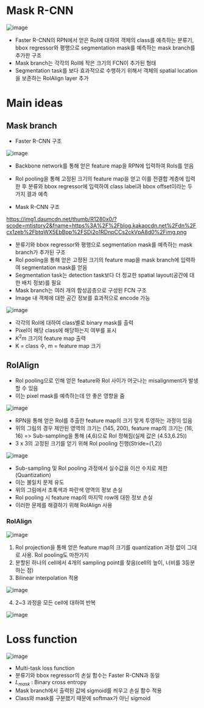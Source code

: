 # Mask R-CNN

![image](https://user-images.githubusercontent.com/80622859/217188053-da182ff7-3cb4-4b4a-a31f-63b8156fa37b.png)

- Faster R-CNN의 RPN에서 얻은 RoI에 대하여 객체의 class를 예측하는 분류기, bbox regressor와 평행으로 segmentation mask를 예측하는 mask branch를 추가한 구조
- Mask branch는 각각의 RoI에 작은 크기의 FCN이 추가된 형태
- Segmentation task를 보다 효과적으로 수행하기 위해서 객체의 spatial location을 보존하는 RoIAlign layer 추가

# Main ideas

## Mask branch

- Faster R-CNN 구조

![image](https://user-images.githubusercontent.com/80622859/217403761-58db4533-8cba-4e30-95aa-dc79924e9e32.png)

- Backbone network를 통해 얻은 feature map을 RPN에 입력하여 RoIs를 얻음
- RoI pooling을 통해 고정된 크기의 feature map을 얻고 이를 전결합 계층에 입력한 후 분류와 bbox regressor에 입력하여 class label과 bbox offset이라는 두 가지 결과 예측

- Mask R-CNN 구조

https://img1.daumcdn.net/thumb/R1280x0/?scode=mtistory2&fname=https%3A%2F%2Fblog.kakaocdn.net%2Fdn%2Fcx1zeb%2FbtqWX5EbBpp%2FSDi2o1RDnpCCs2ckVpA8d0%2Fimg.png

- 분류기와 bbox regressor와 평행으로 segmentation mask를 예측하는 mask branch가 추가된 구조
- RoI pooling을 통해 얻은 고정된 크기의 feature map을 mask branch에 입력하여 segmentation mask를 얻음
- Segmentation task는 detection task보다 더 정교한 spatial layout(공간에 대한 배치 정보)를 필요
- Mask branch는 여러 개의 합성곱층으로 구성된 FCN 구조
- Image 내 객체에 대한 공간 정보를 효과적으로 encode 가능

![image](https://user-images.githubusercontent.com/80622859/217405803-02b32abc-170a-43d9-94e5-68f97cbb1253.png)

- 각각의 RoI에 대하여 class별로 binary mask를 출력
- Pixel이 해당 class에 해당하는지 여부를 표시
- $K^2 m$ 크기의 feature map 출력
- K = class 수, m = feature map 크기

## RoIAlign

- RoI pooling으로 인해 얻은 feature와 RoI 사이가 어긋나는 misalignment가 발생할 수 있음
- 이는 pixel mask를 예측하는데 안 좋은 영향을 줌

![image](https://user-images.githubusercontent.com/80622859/217406579-a7eaf22e-ce11-4682-94ae-789a260e3f2c.png)

- RPN을 통해 얻은 RoI를 추출한 feature map의 크기 맞게 투영하는 과정이 있음
- 위의 그림의 경우 제안된 영역의 크기는 (145, 200), feature map의 크기는 (16, 16) => Sub-sampling을 통해 (4,6)으로 RoI 정해짐(실제 값은 (4.53,6.25))
- 3 x 3의 고정된 크기를 얻기 위해 RoI pooling 진행(Stride=(1,2))

![image](https://user-images.githubusercontent.com/80622859/217407133-d0e664e4-5163-426f-8298-59e9ca27d410.png)

- Sub-sampling 및 RoI pooling 과정에서 실수값을 이산 수치로 제한(Quantization)
- 이는 불일치 문제 유도
- 위의 그림에서 초록색과 파란색 영역의 정보 손실
- RoI pooling 시 feature map의 마지막 row에 대한 정보 손실
- 이러한 문제를 해결하기 위해 RoIAlign 사용

### RoIAlign

![image](https://user-images.githubusercontent.com/80622859/217408161-366f01a5-a54a-4d02-8a7b-8cc83f4edd89.png)

1. RoI projection을 통해 얻은 feature map의 크기를 quantization 과정 없이 그대로 사용. RoI pooling도 마찬가지
2. 분할된 하나의 cell에서 4개의 sampling point를 찾음(cell의 높이, 너비를 3등분하는 점)
3. Bilinear interpolation 적용

![image](https://user-images.githubusercontent.com/80622859/217407668-74f8231f-f40f-48e1-89cd-376ec4bfeee2.png)

4. 2~3 과정을 모든 cell에 대하여 반복

![image](https://user-images.githubusercontent.com/80622859/217409993-ad600eeb-60d8-4736-a453-fcc72386e7a4.png)

# Loss function

![image](https://user-images.githubusercontent.com/80622859/217430934-6caf8b0a-cd4b-4578-ac3d-191ede3e4fc5.png)

- Multi-task loss function
- 분류기와 bbox regressor의 손실 함수는 Faster R-CNN과 동일
- $L_{mask}$ : Binary cross entropy
- Mask branch에서 출력된 값에 sigmoid를 씌우고 손실 함수 적용
- Class와 mask를 구분했기 때문에 softmax가 아닌 sigmoid 


